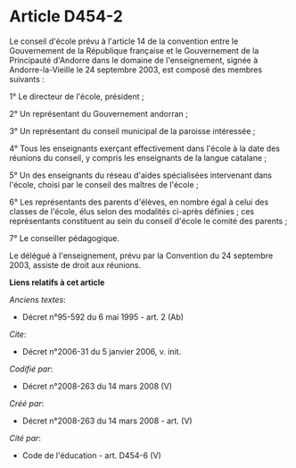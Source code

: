 # Article D454-2

Le conseil d'école prévu à l'article 14 de la convention entre le Gouvernement de la République française et le Gouvernement
de la Principauté d'Andorre dans le domaine de l'enseignement, signée à Andorre-la-Vieille le 24 septembre 2003, est composé
des membres suivants : 

1° Le directeur de l'école, président ; 

2° Un représentant du Gouvernement andorran ; 

3° Un représentant du conseil municipal de la paroisse intéressée ; 

4° Tous les enseignants exerçant effectivement dans l'école à la date des réunions du conseil, y compris les enseignants de
la langue catalane ; 

5° Un des enseignants du réseau d'aides spécialisées intervenant dans l'école, choisi par le conseil des maîtres de
l'école ; 

6° Les représentants des parents d'élèves, en nombre égal à celui des classes de l'école, élus selon des modalités ci-après
définies ; ces représentants constituent au sein du conseil d'école le comité des parents ; 

7° Le conseiller pédagogique. 

Le délégué à l'enseignement, prévu par la Convention du 24 septembre 2003, assiste de droit aux réunions.

**Liens relatifs à cet article**

_Anciens textes_:

  - Décret n°95-592 du 6 mai 1995 - art. 2 (Ab)

_Cite_:

  - Décret n°2006-31 du 5 janvier 2006, v. init.

_Codifié par_:

  - Décret n°2008-263 du 14 mars 2008 (V)

_Créé par_:

  - Décret n°2008-263 du 14 mars 2008 - art. (V)

_Cité par_:

  - Code de l'éducation - art. D454-6 (V)

